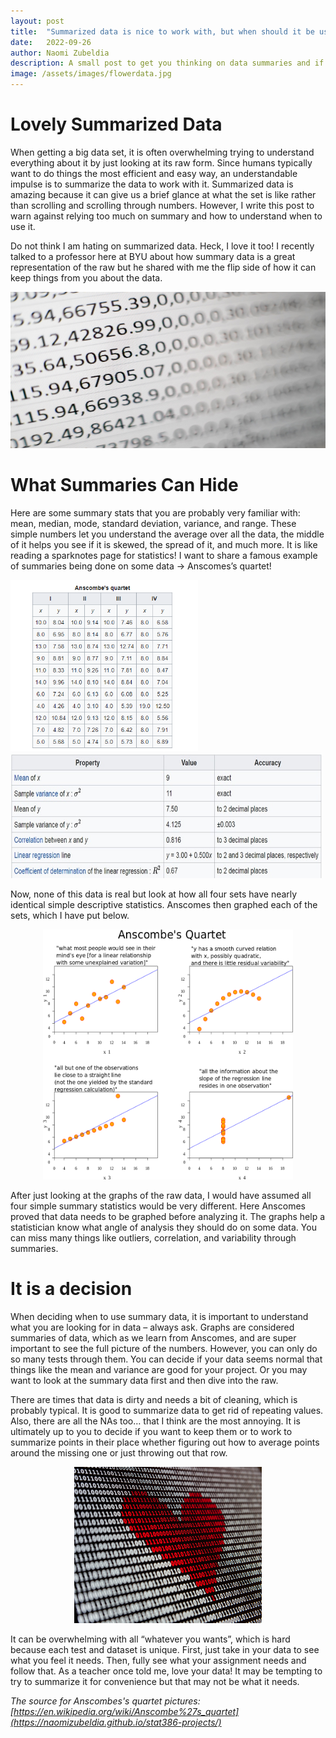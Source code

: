 ```yaml
---
layout: post
title:  "Summarized data is nice to work with, but when should it be used?"
date:   2022-09-26
author: Naomi Zubeldia
description: A small post to get you thinking on data summaries and if they are what you need for your project.
image: /assets/images/flowerdata.jpg
---
```


# Lovely Summarized Data

When getting a big data set, it is often overwhelming trying to understand everything about it by just looking at its raw form. Since humans typically want to do things the most efficient and easy way, an understandable impulse is to summarize the data to work with it. Summarized data is amazing because it can give us a brief glance at what the set is like rather than scrolling and scrolling through numbers. However, I write this post to warn against relying too much on summary and how to understand when to use it. 

Do not think I am hating on summarized data. Heck, I love it too! I recently talked to a professor here at BYU about how summary data is a great representation of the raw but he shared with me the flip side of how it can keep things from you about the data.

<p align="center">
<img src="https://github.com/naomizubeldia/stat386-projects/raw/main/assets/images/dataimage.jpg" width="700" height="250">
</p>

# What Summaries Can Hide

Here are some summary stats that you are probably very familiar with: mean, median, mode, standard deviation, variance, and range. These simple numbers let you understand the average over all the data, the middle of it helps you see if it is skewed, the spread of it, and much more. It is like reading a sparknotes page for statistics! I want to share a famous example of summaries being done on some data → Anscomes’s quartet!


<img src="https://github.com/naomizubeldia/stat386-projects/raw/main/assets/images/anscombesdata.png" width="300"/> <img src="https://github.com/naomizubeldia/stat386-projects/raw/main/assets/images/anscombessum.jpg" width="500" height="200"/>


Now, none of this data is real but look at how all four sets have nearly identical simple descriptive statistics. Anscomes then graphed each of the sets, which I have put below.

<p align="center">
<img src="https://github.com/naomizubeldia/stat386-projects/raw/main/assets/images/anscombes.png" width="400" height="400">
</p>

After just looking at the graphs of the raw data, I would have assumed all four simple summary statistics would be very different. Here Anscomes proved that data needs to be graphed before analyzing it. The graphs help a statistician know what angle of analysis they should do on some data. You can miss many things like outliers, correlation, and variability through summaries.

# It is a decision

When deciding when to use summary data, it is important to understand what you are looking for in data – always ask. Graphs are considered summaries of data, which as we learn from Anscomes, and are super important to see the full picture of the numbers. However, you can only do so many tests through them. You can decide if your data seems normal that things like the mean and variance are good for your project. Or you may want to look at the summary data first and then dive into the raw. 

There are times that data is dirty and needs a bit of cleaning, which is probably typical. It is good to summarize data to get rid of repeating values. Also, there are all the NAs too… that I think are the most annoying. It is ultimately up to you to decide if you want to keep them or to work to summarize points in their place whether figuring out how to average points around the missing one or just throwing out that row. 

<p align="center">
<img src="https://github.com/naomizubeldia/stat386-projects/raw/main/assets/images/heart.jpg" width="300" height="250">
</p>

It can be overwhelming with all “whatever you wants”, which is hard because each test and dataset is unique. First, just take in your data to see what you feel it needs. Then, fully see what your assignment needs and follow that. As a teacher once told me, love your data! It may be tempting to try to summarize it for convenience but that may not be what it needs.

*The source for Anscombes's quartet pictures:[https://en.wikipedia.org/wiki/Anscombe%27s_quartet](https://naomizubeldia.github.io/stat386-projects/)*



